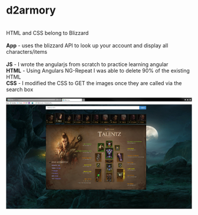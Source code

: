 # d2armory
<br/>HTML and CSS belong to Blizzard
<br/>
<br/><b>App</b>  - uses the blizzard API to look up your account and display all characters/items
<br/>
<br/><b>JS</b>   - I wrote the angularjs from scratch to practice learning angular
<br/><b>HTML</b> - Using Angulars NG-Repeat I was able to delete 90% of the existing HTML
<br/><b>CSS</b>  - I modified the CSS to GET the images once they are called via the search box


![Picture](https://github.com/codeNovels/d2armory/blob/master/d2armory/images/Diablo3.PNG)
